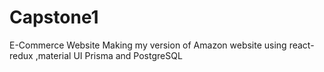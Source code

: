 # Capstone1

E-Commerce Website
Making my version of Amazon website using react-redux ,material UI Prisma and PostgreSQL
